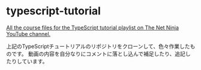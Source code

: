 # typescript-tutorial
[All the course files for the TypeScript tutorial playlist on The Net Ninja YouTube channel.](https://www.youtube.com/playlist?list=PL4cUxeGkcC9gUgr39Q_yD6v-bSyMwKPUI)

上記のTypeScriptチュートリアルのリポジトリをクローンして、色々作業したものです。
動画の内容を自分なりにコメントに落とし込んで補足したり、追記したりしています。
